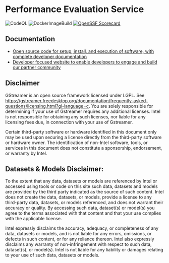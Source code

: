 # Performance Evaluation Service

![CodeQL](https://github.com/intel-retail/performance-tools/actions/workflows/codeql.yaml/badge.svg?branch=main) ![DockerImageBuild](https://github.com/intel-retail/performance-tools/actions/workflows/build.yaml/badge.svg?branch=main)  [![OpenSSF Scorecard](https://api.securityscorecards.dev/projects/github.com/intel-retail/performance-tools/badge)](https://api.securityscorecards.dev/projects/github.com/intel-retail/performance-tools)

## Documentation

- [Open source code for setup, install, and execution of software, with complete developer documentation](https://intel-retail.github.io/documentation/performance-tools/benchmark.html)
- [Developer focused website to enable developers to engage and build our partner community](https://www.intel.com/content/www/us/en/developer/articles/reference-implementation/automated-self-checkout.html)

## Disclaimer

GStreamer is an open source framework licensed under LGPL. See https://gstreamer.freedesktop.org/documentation/frequently-asked-questions/licensing.html?gi-language=c.  You are solely responsible for determining if your use of Gstreamer requires any additional licenses.  Intel is not responsible for obtaining any such licenses, nor liable for any licensing fees due, in connection with your use of Gstreamer.

Certain third-party software or hardware identified in this document only may be used upon securing a license directly from the third-party software or hardware owner. The identification of non-Intel software, tools, or services in this document does not constitute a sponsorship, endorsement, or warranty by Intel.

## Datasets & Models Disclaimer:

To the extent that any data, datasets or models are referenced by Intel or accessed using tools or code on this site such data, datasets and models are provided by the third party indicated as the source of such content. Intel does not create the data, datasets, or models, provide a license to any third-party data, datasets, or models referenced, and does not warrant their accuracy or quality.  By accessing such data, dataset(s) or model(s) you agree to the terms associated with that content and that your use complies with the applicable license.

Intel expressly disclaims the accuracy, adequacy, or completeness of any data, datasets or models, and is not liable for any errors, omissions, or defects in such content, or for any reliance thereon. Intel also expressly disclaims any warranty of non-infringement with respect to such data, dataset(s), or model(s). Intel is not liable for any liability or damages relating to your use of such data, datasets or models.
